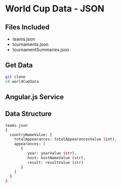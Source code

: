 World Cup Data - JSON
============

Files Included
----

* teams.json
* tournaments.json
* tournamentSummaries.json

Get Data
----
```sh
git clone 
cd worldCupData
```
Angular.js Service
----

Data Structure
----
```sh
teams.json
{
  countryNameValue: {
    totalAppearances: totalAppearancesValue (int),
    appearances: [
       {
          year: yearValue (str),
          host: hostNameValue (str),
          result: resultValue (str)
       }
    ]
  }
}
```
